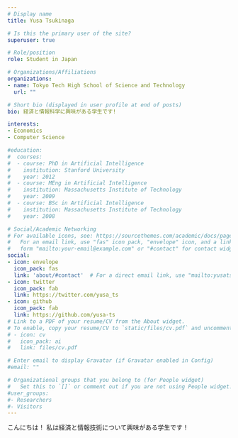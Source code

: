 ```yaml
---
# Display name
title: Yusa Tsukinaga

# Is this the primary user of the site?
superuser: true

# Role/position
role: Student in Japan

# Organizations/Affiliations
organizations:
- name: Tokyo Tech High School of Science and Technology
  url: ""

# Short bio (displayed in user profile at end of posts)
bio: 経済と情報科学に興味がある学生です!

interests:
- Economics
- Computer Science

#education:
#  courses:
#  - course: PhD in Artificial Intelligence
#    institution: Stanford University
#    year: 2012
#  - course: MEng in Artificial Intelligence
#    institution: Massachusetts Institute of Technology
#    year: 2009
#  - course: BSc in Artificial Intelligence
#    institution: Massachusetts Institute of Technology
#    year: 2008

# Social/Academic Networking
# For available icons, see: https://sourcethemes.com/academic/docs/page-builder/#icons
#   For an email link, use "fas" icon pack, "envelope" icon, and a link in the
#   form "mailto:your-email@example.com" or "#contact" for contact widget.
social:
- icon: envelope
  icon_pack: fas
  link: 'about/#contact'  # For a direct email link, use "mailto:yusatsukinaga@gmail.com".
- icon: twitter
  icon_pack: fab
  link: https://twitter.com/yusa_ts
- icon: github
  icon_pack: fab
  link: https://github.com/yusa-ts
# Link to a PDF of your resume/CV from the About widget.
# To enable, copy your resume/CV to `static/files/cv.pdf` and uncomment the lines below.
# - icon: cv
#   icon_pack: ai
#   link: files/cv.pdf

# Enter email to display Gravatar (if Gravatar enabled in Config)
#email: ""

# Organizational groups that you belong to (for People widget)
#   Set this to `[]` or comment out if you are not using People widget.
#user_groups:
#- Researchers
#- Visitors
---
```

こんにちは！
私は経済と情報技術について興味がある学生です！
